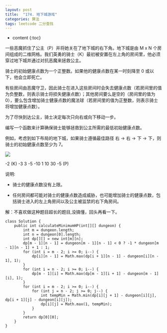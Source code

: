 ```yaml
---
layout: post
title:  "174. 地下城游戏"
categories: 算法
tags: leetcode 二分查找
---
```


* content
{:toc}

<!--more-->

一些恶魔抓住了公主（P）并将她关在了地下城的右下角。地下城是由 M x N 个房间组成的二维网格。我们英勇的骑士（K）最初被安置在左上角的房间里，他必须穿过地下城并通过对抗恶魔来拯救公主。

骑士的初始健康点数为一个正整数。如果他的健康点数在某一时刻降至 0 或以下，他会立即死亡。

有些房间由恶魔守卫，因此骑士在进入这些房间时会失去健康点数（若房间里的值为负整数，则表示骑士将损失健康点数）；其他房间要么是空的（房间里的值为 0），要么包含增加骑士健康点数的魔法球（若房间里的值为正整数，则表示骑士将增加健康点数）。

为了尽快到达公主，骑士决定每次只向右或向下移动一步。

 

编写一个函数来计算确保骑士能够拯救到公主所需的最低初始健康点数。

例如，考虑到如下布局的地下城，如果骑士遵循最佳路径 右 -> 右 -> 下 -> 下，则骑士的初始健康点数至少为 7。

![](https://ws3.sinaimg.cn/large/006tNbRwgy1fv3peiyyqnj30d60cqdfo.jpg)

-2 (K)	-3	3
-5	-10	1
10	30	-5 (P)
 

说明:

* 骑士的健康点数没有上限。

* 任何房间都可能对骑士的健康点数造成威胁，也可能增加骑士的健康点数，包括骑士进入的左上角房间以及公主被监禁的右下角房间。

解：不喜欢做这种题目超长的题目,没搞懂，回头再看一下。

```
class Solution {
    public int calculateMinimumHP(int[][] dungeon) {
        int m = dungeon.length;
        int n = dungeon[0].length;
        int dp[][] = new int[m][n];
        dp[m - 1][n - 1] = dungeon[m - 1][n - 1] < 0 ? -1 * dungeon[m - 1][n - 1] + 1 : 1;
        for (int i = m - 2; i >= 0; i--) {
            dp[i][n - 1] = Math.max(dp[i + 1][n - 1] - dungeon[i][n - 1], 1);
        }
        for (int i = n - 2; i >= 0; i--) {
            dp[m - 1][i] = Math.max(dp[m - 1][i + 1] - dungeon[m - 1][i], 1);
        }
        for (int i = m - 2; i >= 0; i--) {
            for (int j = n - 2; j >= 0; j--) {
                int tempMin = Math.min(dp[i][j + 1] - dungeon[i][j], dp[i + 1][j] - dungeon[i][j]);
                dp[i][j] = Math.max(1, tempMin);
            }
        }
        return dp[0][0];
    }
}
```
